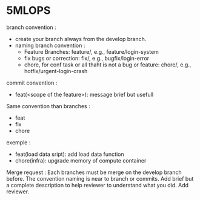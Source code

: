 # 5MLOPS

branch convention : 
- create your branch always from the develop branch.
- naming branch convention :
  - Feature Branches: feature/<feature-name>, e.g., feature/login-system
  - fix bugs or correction: fix/<bug-description>, e.g., bugfix/login-error
  - chore, for conf task or all thaht is not a bug or feature: chore/<issue>, e.g., hotfix/urgent-login-crash

commit convention :
- feat(<scope of the feature\>): message brief but usefull
  
Same convention than branches :
- feat
- fix
- chore

exemple : 
- feat(load data sript): add load data function
- chore(infra): upgrade memory of compute container

Merge request : 
Each branches must be merge on the develop branch before.
The convention naming is near to branch or commits. Add brief but a complete description to help reviewer to understand what you did.
Add reviewer.
